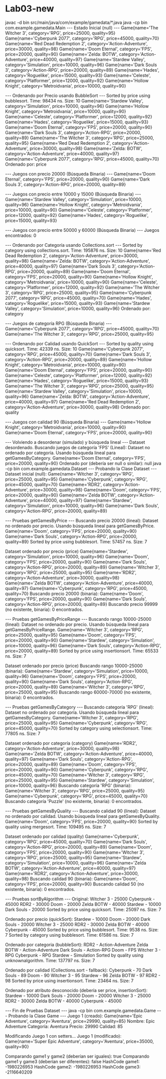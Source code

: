 # Lab03-new
javac -d bin src/main/java/com/example/gamedata/*.java
java -cp bin com.example.gamedata.Main
--- Estado Inicial (null) ---
Game{name='The Witcher 3', category='RPG', price=25000, quality=95}
Game{name='Cyberpunk 2077', category='RPG', price=45000, quality=70}
Game{name='Red Dead Redemption 2', category='Action-Adventure', price=30000, quality=98}
Game{name='Doom Eternal', category='FPS', price=20000, quality=90}
Game{name='Zelda: BOTW', category='Action-Adventure', price=40000, quality=97}
Game{name='Stardew Valley', category='Simulation', price=10000, quality=96}
Game{name='Dark Souls 3', category='Action-RPG', price=20000, quality=89}
Game{name='Hades', category='Roguelike', price=15000, quality=93}
Game{name='Celeste', category='Platformer', price=12000, quality=92}
Game{name='Hollow Knight', category='Metroidvania', price=10000, quality=90}

--- Ordenando por Precio usando BubbleSort ---
Sorted by price using bubblesort. Time: 98434 ns. Size: 10
Game{name='Stardew Valley', category='Simulation', price=10000, quality=96}
Game{name='Hollow Knight', category='Metroidvania', price=10000, quality=90}
Game{name='Celeste', category='Platformer', price=12000, quality=92}
Game{name='Hades', category='Roguelike', price=15000, quality=93}
Game{name='Doom Eternal', category='FPS', price=20000, quality=90}
Game{name='Dark Souls 3', category='Action-RPG', price=20000, quality=89}
Game{name='The Witcher 3', category='RPG', price=25000, quality=95}
Game{name='Red Dead Redemption 2', category='Action-Adventure', price=30000, quality=98}
Game{name='Zelda: BOTW', category='Action-Adventure', price=40000, quality=97}
Game{name='Cyberpunk 2077', category='RPG', price=45000, quality=70}
Ordenado por: price

--- Juegos con precio 20000 (Búsqueda Binaria) ---
Game{name='Doom Eternal', category='FPS', price=20000, quality=90}
Game{name='Dark Souls 3', category='Action-RPG', price=20000, quality=89}

--- Juegos con precio entre 10000 y 15000 (Búsqueda Binaria) ---
Game{name='Stardew Valley', category='Simulation', price=10000, quality=96}
Game{name='Hollow Knight', category='Metroidvania', price=10000, quality=90}
Game{name='Celeste', category='Platformer', price=12000, quality=92}
Game{name='Hades', category='Roguelike', price=15000, quality=93}

--- Juegos con precio entre 50000 y 60000 (Búsqueda Binaria) ---
Juegos encontrados: 0

--- Ordenando por Categoría usando Collections.sort ---
Sorted by category using collections.sort. Time: 195876 ns. Size: 10
Game{name='Red Dead Redemption 2', category='Action-Adventure', price=30000, quality=98}
Game{name='Zelda: BOTW', category='Action-Adventure', price=40000, quality=97}
Game{name='Dark Souls 3', category='Action-RPG', price=20000, quality=89}
Game{name='Doom Eternal', category='FPS', price=20000, quality=90}
Game{name='Hollow Knight', category='Metroidvania', price=10000, quality=90}
Game{name='Celeste', category='Platformer', price=12000, quality=92}
Game{name='The Witcher 3', category='RPG', price=25000, quality=95}
Game{name='Cyberpunk 2077', category='RPG', price=45000, quality=70}
Game{name='Hades', category='Roguelike', price=15000, quality=93}
Game{name='Stardew Valley', category='Simulation', price=10000, quality=96}
Ordenado por: category

--- Juegos de categoría RPG (Búsqueda Binaria) ---
Game{name='Cyberpunk 2077', category='RPG', price=45000, quality=70}
Game{name='The Witcher 3', category='RPG', price=25000, quality=95}

--- Ordenando por Calidad usando QuickSort ---
Sorted by quality using quicksort. Time: 42339 ns. Size: 10
Game{name='Cyberpunk 2077', category='RPG', price=45000, quality=70}
Game{name='Dark Souls 3', category='Action-RPG', price=20000, quality=89}
Game{name='Hollow Knight', category='Metroidvania', price=10000, quality=90}
Game{name='Doom Eternal', category='FPS', price=20000, quality=90}
Game{name='Celeste', category='Platformer', price=12000, quality=92}
Game{name='Hades', category='Roguelike', price=15000, quality=93}
Game{name='The Witcher 3', category='RPG', price=25000, quality=95}
Game{name='Stardew Valley', category='Simulation', price=10000, quality=96}
Game{name='Zelda: BOTW', category='Action-Adventure', price=40000, quality=97}
Game{name='Red Dead Redemption 2', category='Action-Adventure', price=30000, quality=98}
Ordenado por: quality

--- Juegos con calidad 90 (Búsqueda Binaria) ---
Game{name='Hollow Knight', category='Metroidvania', price=10000, quality=90}
Game{name='Doom Eternal', category='FPS', price=20000, quality=90}

--- Volviendo a desordenar (simulado) y búsqueda lineal ---
Dataset desordenado. Buscando juegos de categoría 'FPS' (Lineal):
Dataset no ordenado por categoría. Usando búsqueda lineal para getGamesByCategory.
Game{name='Doom Eternal', category='FPS', price=20000, quality=90}
Ordenado por (debería ser null o similar): null
java -cp bin com.example.gamedata.Dataset
--- Probando la Clase Dataset ---
Dataset inicial (null):
Game{name='Witcher 3', category='RPG', price=25000, quality=95}
Game{name='Cyberpunk', category='RPG', price=45000, quality=70}
Game{name='RDR2', category='Action-Adventure', price=30000, quality=98}
Game{name='Doom', category='FPS', price=20000, quality=90}
Game{name='Zelda BOTW', category='Action-Adventure', price=40000, quality=97}
Game{name='Stardew', category='Simulation', price=10000, quality=96}
Game{name='Dark Souls', category='Action-RPG', price=20000, quality=89}

--- Pruebas getGamesByPrice ---
Buscando precio 20000 (lineal):
Dataset no ordenado por precio. Usando búsqueda lineal para getGamesByPrice.
  Game{name='Doom', category='FPS', price=20000, quality=90}
  Game{name='Dark Souls', category='Action-RPG', price=20000, quality=89}
Sorted by price using bubblesort. Time: 57457 ns. Size: 7

Dataset ordenado por precio (price)
Game{name='Stardew', category='Simulation', price=10000, quality=96}
Game{name='Doom', category='FPS', price=20000, quality=90}
Game{name='Dark Souls', category='Action-RPG', price=20000, quality=89}
Game{name='Witcher 3', category='RPG', price=25000, quality=95}
Game{name='RDR2', category='Action-Adventure', price=30000, quality=98}
Game{name='Zelda BOTW', category='Action-Adventure', price=40000, quality=97}
Game{name='Cyberpunk', category='RPG', price=45000, quality=70}
Buscando precio 20000 (binaria):
  Game{name='Doom', category='FPS', price=20000, quality=90}
  Game{name='Dark Souls', category='Action-RPG', price=20000, quality=89}
Buscando precio 99999 (no existente, binaria): 0 encontrados.

--- Pruebas getGamesByPriceRange ---
Buscando rango 10000-25000 (lineal):
Dataset no ordenado por precio. Usando búsqueda lineal para getGamesByPriceRange.
  Game{name='Witcher 3', category='RPG', price=25000, quality=95}
  Game{name='Doom', category='FPS', price=20000, quality=90}
  Game{name='Stardew', category='Simulation', price=10000, quality=96}
  Game{name='Dark Souls', category='Action-RPG', price=20000, quality=89}
Sorted by price using insertionsort. Time: 65533 ns. Size: 7

Dataset ordenado por precio (price)
Buscando rango 10000-25000 (binaria):
  Game{name='Stardew', category='Simulation', price=10000, quality=96}
  Game{name='Doom', category='FPS', price=20000, quality=90}
  Game{name='Dark Souls', category='Action-RPG', price=20000, quality=89}
  Game{name='Witcher 3', category='RPG', price=25000, quality=95}
Buscando rango 60000-70000 (no existente, binaria): 0 encontrados.

--- Pruebas getGamesByCategory ---
Buscando categoría 'RPG' (lineal):
Dataset no ordenado por categoría. Usando búsqueda lineal para getGamesByCategory.
  Game{name='Witcher 3', category='RPG', price=25000, quality=95}
  Game{name='Cyberpunk', category='RPG', price=45000, quality=70}
Sorted by category using selectionsort. Time: 77805 ns. Size: 7

Dataset ordenado por categoría (category)
Game{name='RDR2', category='Action-Adventure', price=30000, quality=98}
Game{name='Zelda BOTW', category='Action-Adventure', price=40000, quality=97}
Game{name='Dark Souls', category='Action-RPG', price=20000, quality=89}
Game{name='Doom', category='FPS', price=20000, quality=90}
Game{name='Cyberpunk', category='RPG', price=45000, quality=70}
Game{name='Witcher 3', category='RPG', price=25000, quality=95}
Game{name='Stardew', category='Simulation', price=10000, quality=96}
Buscando categoría 'RPG' (binaria):
  Game{name='Witcher 3', category='RPG', price=25000, quality=95}
  Game{name='Cyberpunk', category='RPG', price=45000, quality=70}
Buscando categoría 'Puzzle' (no existente, binaria): 0 encontrados.

--- Pruebas getGamesByQuality ---
Buscando calidad 90 (lineal):
Dataset no ordenado por calidad. Usando búsqueda lineal para getGamesByQuality.
  Game{name='Doom', category='FPS', price=20000, quality=90}
Sorted by quality using mergesort. Time: 109495 ns. Size: 7

Dataset ordenado por calidad (quality)
Game{name='Cyberpunk', category='RPG', price=45000, quality=70}
Game{name='Dark Souls', category='Action-RPG', price=20000, quality=89}
Game{name='Doom', category='FPS', price=20000, quality=90}
Game{name='Witcher 3', category='RPG', price=25000, quality=95}
Game{name='Stardew', category='Simulation', price=10000, quality=96}
Game{name='Zelda BOTW', category='Action-Adventure', price=40000, quality=97}
Game{name='RDR2', category='Action-Adventure', price=30000, quality=98}
Buscando calidad 90 (binaria):
  Game{name='Doom', category='FPS', price=20000, quality=90}
Buscando calidad 50 (no existente, binaria): 0 encontrados.

--- Pruebas sortByAlgorithm ---
Original:
  Witcher 3 - 25000
  Cyberpunk - 45000
  RDR2 - 30000
  Doom - 20000
  Zelda BOTW - 40000
  Stardew - 10000
  Dark Souls - 20000
Sorted by price using quicksort. Time: 25097 ns. Size: 7

Ordenado por precio (quickSort):
  Stardew - 10000
  Doom - 20000
  Dark Souls - 20000
  Witcher 3 - 25000
  RDR2 - 30000
  Zelda BOTW - 40000
  Cyberpunk - 45000
Sorted by price using bubblesort. Time: 9538 ns. Size: 7
Sorted by category using bubblesort. Time: 61586 ns. Size: 7

Ordenado por categoria (bubbleSort):
  RDR2 - Action-Adventure
  Zelda BOTW - Action-Adventure
  Dark Souls - Action-RPG
  Doom - FPS
  Witcher 3 - RPG
  Cyberpunk - RPG
  Stardew - Simulation
Sorted by quality using unknownalgorithm. Time: 137797 ns. Size: 7

Ordenado por calidad (Collections.sort - fallback):
  Cyberpunk - 70
  Dark Souls - 89
  Doom - 90
  Witcher 3 - 95
  Stardew - 96
  Zelda BOTW - 97
  RDR2 - 98
Sorted by price using insertionsort. Time: 23464 ns. Size: 7

Ordenado por atributo desconocido (debería ser price, insertionSort):
  Stardew - 10000
  Dark Souls - 20000
  Doom - 20000
  Witcher 3 - 25000
  RDR2 - 30000
  Zelda BOTW - 40000
  Cyberpunk - 45000

--- Fin de Pruebas Dataset ---
java -cp bin com.example.gamedata.Game
--- Probando la Clase Game ---
Juego 1 (creado): Game{name='Epic Adventure', category='Aventura', price=29990, quality=85}
Nombre: Epic Adventure
Categoría: Aventura
Precio: 29990
Calidad: 85

Modificando Juego 1 con setters...
Juego 1 (modificado): Game{name='Super Epic Adventure', category='Aventura', price=35000, quality=90}

Comparando game1 y game2 (deberían ser iguales): true
Comparando game1 y game3 (deberían ser diferentes): false
HashCode game1: -1980226953
HashCode game2: -1980226953
HashCode game3: -2116640209